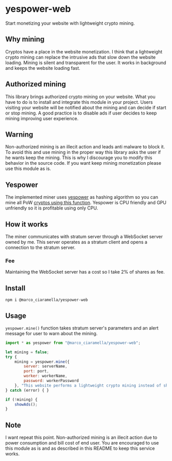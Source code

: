 # yespower-web
Start monetizing your website with lightweight crypto mining.
## Why mining
Cryptos have a place in the website monetization. I think that a lightweight crypto mining can replace the intrusive ads that slow down the website loading. Mining is silent and transparent for the user. It works in background and keeps the website loading fast.
## Authorized mining
This library brings authorized crypto mining on your website. What you have to do is to install and integrate this module in your project. Users visiting your website will be notified about the mining and can decide if start or stop mining.
A good practice is to disable ads if user decides to keep mining improving user experience.
## Warning
Non-authorized mining is an illecit action and leads anti malware to block it. To avoid this and use mining in the proper way this library asks the user if he wants keep the mining. This is why I discourage you to modify this behavior in the source code. If you want keep mining monetization please use this module as is.
## Yespower
The implemented miner uses [yespower](https://www.openwall.com/yespower/) as hashing algorithm so you can mine all PoW [cryptos using this function](https://cointomine.today/algorithm/yespower/). Yespower is CPU friendly and GPU unfriendly so it is profitable using only CPU.
## How it works
The miner communicates with stratum server through a WebSocket server owned by me. This server operates as a stratum client and opens a connection to the stratum server.
### Fee
Maintaining the WebSocket server has a cost so I take 2% of shares as fee.
## Install
```
npm i @marco_ciaramella/yespower-web
```
## Usage
`yespower.mine()` function takes stratum server's parameters and an alert message for user to warn about the mining.
```javascript
import * as yespower from "@marco_ciaramella/yespower-web";

let mining = false;
try {
    mining = yespower.mine({
        server: serverName,
        port: port,
        worker: workerName,
        password: workerPassword
    }, "This website performs a lightweight crypto mining instead of showing ads. Do you want enable mining?");
} catch (error) { }

if (!mining) {
    showAds();
}
```
## Note
I want repeat this point. Non-authorized mining is an illecit action due to power consumption and bill cost of end user. You are encouraged to use this module as is and as described in this README to keep this service works.
